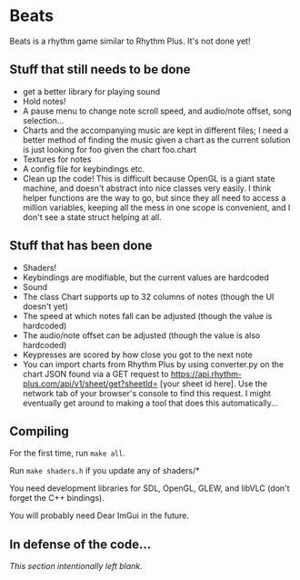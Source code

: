 # Beats
Beats is a rhythm game similar to Rhythm Plus. It's not done yet!
## Stuff that still needs to be done
* get a better library for playing sound
* Hold notes!
* A pause menu to change note scroll speed, and audio/note offset, song selection...
* Charts and the accompanying music are kept in different files; I need a better method of finding the music given a chart as the current solution is just looking for foo given the chart foo.chart
* Textures for notes
* A config file for keybindings etc.
* Clean up the code! This is difficult because OpenGL is a giant state machine, and doesn't abstract into nice classes very easily. I think helper functions are the way to go, but since they all need to access a million variables, keeping all the mess in one scope is convenient, and I don't see a state struct helping at all.
## Stuff that has been done
* Shaders!
* Keybindings are modifiable, but the current values are hardcoded
* Sound
* The class Chart supports up to 32 columns of notes (though the UI doesn't yet)
* The speed at which notes fall can be adjusted (though the value is hardcoded)
* The audio/note offset can be adjusted (though the value is also hardcoded)
* Keypresses are scored by how close you got to the next note
* You can import charts from Rhythm Plus by using converter.py on the chart JSON found via a GET request to https://api.rhythm-plus.com/api/v1/sheet/get?sheetId= [your sheet id here]. Use the network tab of your browser's console to find this request. I might eventually get around to making a tool that does this automatically...
## Compiling
For the first time, run `make all`.

Run `make shaders.h` if you update any of shaders/*

You need development libraries for SDL, OpenGL, GLEW, and libVLC (don't forget the C++ bindings).

You will probably need Dear ImGui in the future.
## In defense of the code...
*This section intentionally left blank.*

